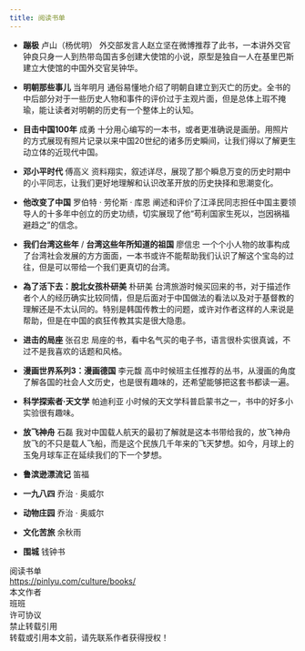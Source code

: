 ```yaml
---
title: 阅读书单
---
```


- **蹦极** 卢山（杨优明）
外交部发言人赵立坚在微博推荐了此书，一本讲外交官钟良只身一人到热带岛国吉多创建大使馆的小说，原型是独自一人在基里巴斯建立大使馆的中国外交官吴钟华。

- **明朝那些事儿** 当年明月
通俗易懂地介绍了明朝自建立到灭亡的历史。全书的中后部分对于一些历史人物和事件的评价过于主观片面，但是总体上瑕不掩瑜，能让读者对明朝的历史有一个整体上的认知。

- **目击中国100年** 成勇
十分用心编写的一本书，或者更准确说是画册。用照片的方式展现有照片记录以来中国20世纪的诸多历史瞬间，让我们得以了解更生动立体的近现代中国。

- **邓小平时代** 傅高义
资料翔实，叙述详尽，展现了那个瞬息万变的历史时期中的小平同志，让我们更好地理解和认识改革开放的历史抉择和思潮变化。

- **他改变了中国** 罗伯特 · 劳伦斯 · 库恩
阐述和评价了江泽民同志担任中国主要领导人的十多年中创立的历史功绩，切实展现了他“苟利国家生死以，岂因祸福避趋之”的信念。

- **我们台湾这些年** / **台湾这些年所知道的祖国**  廖信忠
一个个小人物的故事构成了台湾社会发展的方方面面，一本书或许不能帮助我们认识了解这个宝岛的过往，但是可以带给一个我们更真切的台湾。

- **為了活下去：脫北女孩朴研美** 朴研美
台湾旅游时候买回来的书，对于描述作者个人的经历确实比较同情，但是后面对于中国做法的看法以及对于基督教的理解还是不太认同的。特别是韩国传教士的问题，或许对作者这样的人来说是帮助，但是在中国的疯狂传教其实是很大隐患。

- **进击的局座** 张召忠
局座的书，看中名气买的电子书，语言很朴实很真诚，不过不是我喜欢的话题和风格。

- **漫画世界系列3：漫画德国** 李元馥
高中时候班主任推荐的丛书，从漫画的角度了解各国的社会人文历史，也是很有趣味的，还希望能够把这套书都读一遍。

- **科学探索者·天文学** 帕迪利亚
小时候的天文学科普启蒙书之一，书中的好多小实验很有趣味。

- **放飞神舟** 石磊
我对中国载人航天的最初了解就是这本书带给我的，放飞神舟放飞的不只是载人飞船，而是这个民族几千年来的飞天梦想。如今，月球上的玉兔月球车正在延续我们的下一个梦想。

- **鲁滨逊漂流记** 笛福
- **一九八四** 乔治 · 奥威尔
- **动物庄园** 乔治 · 奥威尔
- **文化苦旅** 余秋雨
- **围城** 钱钟书


<!-- LICENSE SECTION -->
<div class="license">
    <div class="license-title">阅读书单</div>
    <div class="license-link">
        <a href="https://pinlyu.com/culture/books/" rel="noopener" target="_blank">https://pinlyu.com/culture/books/</a>
    </div>
    <div class="license-meta">
        <div class="license-meta-item">
            <div class="license-meta-title">本文作者</div>
            <div class="license-meta-text">班班</div>
        </div>
        <div class="license-meta-item">
            <div class="license-meta-title">许可协议</div>
            <div class="license-meta-text">禁止转载引用</div>
        </div>
    </div>
    <div class="license-statement">转载或引用本文前，请先联系作者获得授权！</div>
</div>